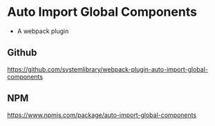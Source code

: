 # Auto Import Global Components
- A webpack plugin

## Github
https://github.com/systemlibrary/webpack-plugin-auto-import-global-components

## NPM
https://www.npmjs.com/package/auto-import-global-components
